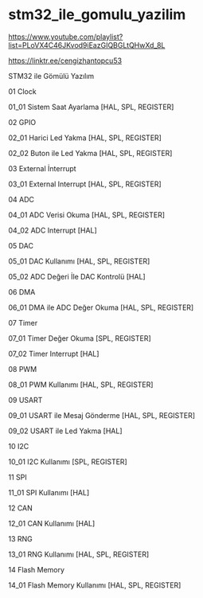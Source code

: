 # stm32_ile_gomulu_yazilim

https://www.youtube.com/playlist?list=PLoVX4C46JKvod9iEazGIQBGLtQHwXd_8L

https://linktr.ee/cengizhantopcu53

STM32 ile Gömülü Yazılım

01 Clock

01_01 Sistem Saat Ayarlama [HAL, SPL, REGISTER]

02 GPIO 

02_01 Harici Led Yakma [HAL, SPL, REGISTER]

02_02 Buton ile Led Yakma [HAL, SPL, REGISTER]

03 External İnterrupt

03_01 External Interrupt [HAL, SPL, REGISTER]

04 ADC 

04_01 ADC Verisi Okuma [HAL, SPL, REGISTER]

04_02 ADC Interrupt [HAL]

05 DAC 

05_01 DAC Kullanımı [HAL, SPL, REGISTER]

05_02 ADC Değeri İle DAC Kontrolü [HAL]

06 DMA

06_01 DMA ile ADC Değer Okuma [HAL, SPL, REGISTER]

07 Timer

07_01 Timer Değer Okuma [SPL, REGISTER]

07_02 Timer Interrupt [HAL]

08 PWM

08_01 PWM Kullanımı [HAL, SPL, REGISTER]

09 USART

09_01 USART ile Mesaj Gönderme [HAL, SPL, REGISTER]

09_02 USART ile Led Yakma [HAL]

10 I2C

10_01 I2C Kullanımı [SPL, REGISTER]

11 SPI 

11_01 SPI Kullanımı [HAL]

12 CAN

12_01 CAN Kullanımı [HAL]

13 RNG

13_01 RNG Kullanımı [HAL, SPL, REGISTER]

14 Flash Memory

14_01 Flash Memory Kullanımı [HAL, SPL, REGISTER]
